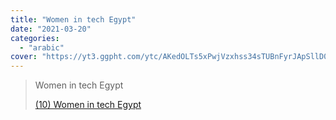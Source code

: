 ```yaml
---
title: "Women in tech Egypt"
date: "2021-03-20"
categories:
  - "arabic"
cover: "https://yt3.ggpht.com/ytc/AKedOLTs5xPwjVzxhss34sTUBnFyrJApSllD0pa3oQaOhw=s88-c-k-c0x00ffffff-no-rj"
---
```


> Women in tech Egypt
>
> [(10) Women in tech Egypt ](https://www.youtube.com/channel/UCp9pN3K95UdoFv7zmf-GVlw/featured)
